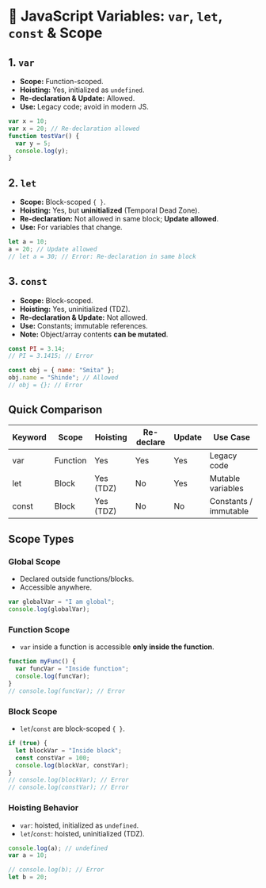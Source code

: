 # 📝 JavaScript Variables: `var`, `let`, `const` & Scope

## 1. `var`

- **Scope:** Function-scoped.
- **Hoisting:** Yes, initialized as `undefined`.
- **Re-declaration & Update:** Allowed.
- **Use:** Legacy code; avoid in modern JS.

```javascript
var x = 10;
var x = 20; // Re-declaration allowed
function testVar() {
  var y = 5;
  console.log(y);
}
```

## 2. `let`

- **Scope:** Block-scoped `{ }`.
- **Hoisting:** Yes, but **uninitialized** (Temporal Dead Zone).
- **Re-declaration:** Not allowed in same block; **Update allowed**.
- **Use:** For variables that change.

```javascript
let a = 10;
a = 20; // Update allowed
// let a = 30; // Error: Re-declaration in same block
```

## 3. `const`

- **Scope:** Block-scoped.
- **Hoisting:** Yes, uninitialized (TDZ).
- **Re-declaration & Update:** Not allowed.
- **Use:** Constants; immutable references.
- **Note:** Object/array contents **can be mutated**.

```javascript
const PI = 3.14;
// PI = 3.1415; // Error

const obj = { name: "Smita" };
obj.name = "Shinde"; // Allowed
// obj = {}; // Error
```

## Quick Comparison

| Keyword | Scope    | Hoisting  | Re-declare | Update | Use Case              |
| ------- | -------- | --------- | ---------- | ------ | --------------------- |
| var     | Function | Yes       | Yes        | Yes    | Legacy code           |
| let     | Block    | Yes (TDZ) | No         | Yes    | Mutable variables     |
| const   | Block    | Yes (TDZ) | No         | No     | Constants / immutable |

## Scope Types

### Global Scope

- Declared outside functions/blocks.
- Accessible anywhere.

```javascript
var globalVar = "I am global";
console.log(globalVar);
```

### Function Scope

- `var` inside a function is accessible **only inside the function**.

```javascript
function myFunc() {
  var funcVar = "Inside function";
  console.log(funcVar);
}
// console.log(funcVar); // Error
```

### Block Scope

- `let`/`const` are block-scoped `{ }`.

```javascript
if (true) {
  let blockVar = "Inside block";
  const constVar = 100;
  console.log(blockVar, constVar);
}
// console.log(blockVar); // Error
// console.log(constVar); // Error
```

### Hoisting Behavior

- `var`: hoisted, initialized as `undefined`.
- `let`/`const`: hoisted, uninitialized (TDZ).

```javascript
console.log(a); // undefined
var a = 10;

// console.log(b); // Error
let b = 20;
```

